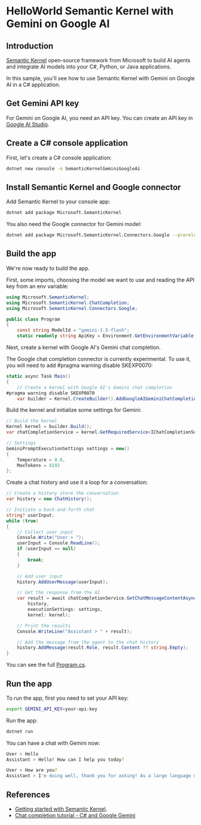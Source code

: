 # HelloWorld Semantic Kernel with Gemini on Google AI

## Introduction

[Semantic Kernel](https://learn.microsoft.com/en-us/semantic-kernel/overview/)
open-source framework from Microsoft to build AI agents and integrate AI models
into your C#, Python, or Java applications.

In this sample, you'll see how to use Semantic Kernel with Gemini on Google AI
in a C# application.

## Get Gemini API key

For Gemini on Google AI, you need an API key. You can create an API key in [Google AI
Studio](https://aistudio.google.com/).

## Create a C# console application

First, let's create a C# console application:

```sh
dotnet new console -o SemanticKernelGeminiGoogleAi
```

## Install Semantic Kernel and Google connector

Add Semantic Kernel to your console app:

```sh
dotnet add package Microsoft.SemanticKernel
```

You also need the Google connector for Gemini model:

```sh
dotnet add package Microsoft.SemanticKernel.Connectors.Google --prerelease
```

## Build the app

We're now ready to build the app.

First, some imports, choosing the model we want to use and reading the API key from an env variable:

```csharp
using Microsoft.SemanticKernel;
using Microsoft.SemanticKernel.ChatCompletion;
using Microsoft.SemanticKernel.Connectors.Google;

public class Program
{
    const string ModelId = "gemini-1.5-flash";
    static readonly string ApiKey = Environment.GetEnvironmentVariable("GEMINI_API_KEY") ?? throw new ArgumentNullException("GEMINI_API_KEY environment variable is not set.");
```

Next, create a kernel with Google AI's Gemini chat completion. 

The Google chat completion connector is currently experimental. To use it, you
will need to add #pragma warning disable SKEXP0070:

```csharp
static async Task Main()
{
    // Create a kernel with Google AI's Gemini chat completion
#pragma warning disable SKEXP0070
    var builder = Kernel.CreateBuilder().AddGoogleAIGeminiChatCompletion(ModelId, ApiKey);
```

Build the kernel and initialize some settings for Gemini:

```csharp
// Build the kernel
Kernel kernel = builder.Build();
var chatCompletionService = kernel.GetRequiredService<IChatCompletionService>();

// Settings
GeminiPromptExecutionSettings settings = new()
{
    Temperature = 0.8,
    MaxTokens = 8192
};
```

Create a chat history and use it a loop for a conversation:

```csharp
// Create a history store the conversation
var history = new ChatHistory();

// Initiate a back-and-forth chat
string? userInput;
while (true)
{
    // Collect user input
    Console.Write("User > ");
    userInput = Console.ReadLine();
    if (userInput == null)
    {
        break;
    }

    // Add user input
    history.AddUserMessage(userInput);

    // Get the response from the AI
    var result = await chatCompletionService.GetChatMessageContentAsync(
        history,
        executionSettings: settings,
        kernel: kernel);

    // Print the results
    Console.WriteLine("Assistant > " + result);

    // Add the message from the agent to the chat history
    history.AddMessage(result.Role, result.Content ?? string.Empty);
}
```

You can see the full [Program.cs](./Program.cs).

## Run the app

To run the app, first you need to set your API key:

```sh
export GEMINI_API_KEY=your-api-key
```

Run the app:

```sh
dotnet run
```

You can have a chat with Gemini now:

```sh
User > Hello
Assistant > Hello! How can I help you today? 

User > How are you?
Assistant > I'm doing well, thank you for asking! As a large language model, I don't have feelings like humans do, but I'm here and ready to help you with any questions or tasks you might have. What about you? How are you doing today?
```

## References

* [Getting started with Semantic Kernel](https://learn.microsoft.com/en-us/semantic-kernel/get-started/quick-start-guide?). 
* [Chat completion tutorial - C# and Google Gemini](https://learn.microsoft.com/en-us/semantic-kernel/concepts/ai-services/chat-completion/?tabs=csharp-Google)
